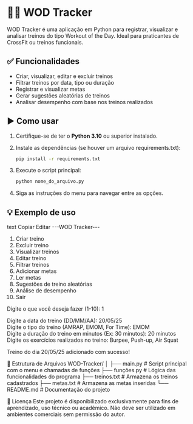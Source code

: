# 🏋️‍♂️ WOD Tracker

WOD Tracker é uma aplicação em Python para registrar, visualizar e analisar treinos do tipo Workout of the Day. Ideal para praticantes de CrossFit ou treinos funcionais.

## ✅ Funcionalidades
- Criar, visualizar, editar e excluir treinos
- Filtrar treinos por data, tipo ou duração
- Registrar e visualizar metas
- Gerar sugestões aleatórias de treinos
- Analisar desempenho com base nos treinos realizados

## ▶️ Como usar
1. Certifique-se de ter o **Python 3.10** ou superior instalado.
2. Instale as dependências (se houver um arquivo requirements.txt):

    ```bash
    pip install -r requirements.txt
    ```

3. Execute o script principal:

    ```bash
    python nome_do_arquivo.py
    ```

4. Siga as instruções do menu para navegar entre as opções.

## 💡 Exemplo de uso
text
Copiar
Editar
---WOD Tracker---

 1. Criar treino
 2. Excluir treino
 3. Visualizar treinos
 4. Editar treino
 5. Filtrar treinos
 6. Adicionar metas
 7. Ler metas
 8. Sugestões de treino aleatórias
 9. Análise de desempenho
10. Sair

Digite o que você deseja fazer (1-10): 1

Digite a data do treino (DD/MM/AA): 20/05/25  
Digite o tipo do treino (AMRAP, EMOM, For Time): EMOM  
Digite a duração do treino em minutos (Ex: 30 minutos): 20 minutos  
Digite os exercícios realizados no treino: Burpee, Push-up, Air Squat  

Treino do dia 20/05/25 adicionado com sucesso!


💼 Estrutura de Arquivos
WOD-Tracker/
│
├── main.py               # Script principal com o menu e chamadas de funções
├── funções.py            # Lógica das funcionalidades do programa
├── treinos.txt           # Armazena os treinos cadastrados
├── metas.txt             # Armazena as metas inseridas
└── README.md             # Documentação do projeto

📄 Licença
Este projeto é disponibilizado exclusivamente para fins de aprendizado, uso técnico ou acadêmico.
Não deve ser utilizado em ambientes comerciais sem permissão do autor.
